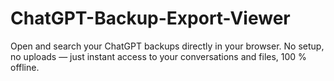 # ChatGPT-Backup-Export-Viewer
Open and search your ChatGPT backups directly in your browser. No setup, no uploads — just instant access to your conversations and files, 100 % offline.

